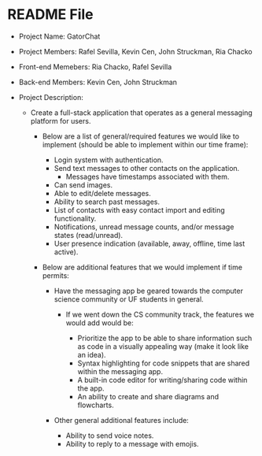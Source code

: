 # README File

- Project Name: GatorChat

- Project Members: Rafel Sevilla, Kevin Cen, John Struckman, Ria Chacko

- Front-end Memebers: Ria Chacko, Rafel Sevilla

- Back-end Members: Kevin Cen, John Struckman

- Project Description:

  - Create a full-stack application that operates as a general messaging platform for users.

    - Below are a list of general/required features we would like to implement (should be able to implement within our time frame):

      - Login system with authentication.
      - Send text messages to other contacts on the application.
        - Messages have timestamps associated with them.
      - Can send images.
      - Able to edit/delete messages.
      - Ability to search past messages.
      - List of contacts with easy contact import and editing functionality.
      - Notifications, unread message counts, and/or message states (read/unread).
      - User presence indication (available, away, offline, time last active).

    - Below are additional features that we would implement if time permits:

      - Have the messaging app be geared towards the computer science community or UF students in general.

        - If we went down the CS community track, the features we would add would be:

          - Prioritize the app to be able to share information such as code in a visually appealing way (make it look like an idea).
          - Syntax highlighting for code snippets that are shared within the messaging app.
          - A built-in code editor for writing/sharing code within the app.
          - An ability to create and share diagrams and flowcharts.

      - Other general additional features include:

        - Ability to send voice notes.
        - Ability to reply to a message with emojis.






 
